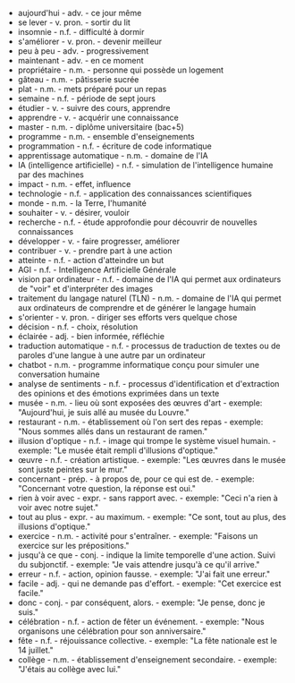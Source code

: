 * aujourd'hui - adv. - ce jour même
* se lever - v. pron. - sortir du lit
* insomnie - n.f. - difficulté à dormir
* s'améliorer - v. pron. - devenir meilleur
* peu à peu - adv. - progressivement
* maintenant - adv. - en ce moment
* propriétaire - n.m. - personne qui possède un logement
* gâteau - n.m. - pâtisserie sucrée
* plat - n.m. - mets préparé pour un repas
* semaine - n.f. - période de sept jours
* étudier - v. - suivre des cours, apprendre
* apprendre - v. - acquérir une connaissance
* master - n.m. - diplôme universitaire (bac+5)
* programme - n.m. - ensemble d'enseignements
* programmation - n.f. - écriture de code informatique
* apprentissage automatique - n.m. - domaine de l'IA
* IA (intelligence artificielle) - n.f. - simulation de l'intelligence humaine par des machines
* impact - n.m. - effet, influence
* technologie - n.f. - application des connaissances scientifiques
* monde - n.m. - la Terre, l'humanité
* souhaiter - v. - désirer, vouloir
* recherche - n.f. - étude approfondie pour découvrir de nouvelles connaissances
* développer - v. - faire progresser, améliorer
* contribuer - v. - prendre part à une action
* atteinte - n.f. - action d'atteindre un but
* AGI - n.f. - Intelligence Artificielle Générale
* vision par ordinateur - n.f. - domaine de l'IA qui permet aux ordinateurs de "voir" et d'interpréter des images
* traitement du langage naturel (TLN) - n.m. - domaine de l'IA qui permet aux ordinateurs de comprendre et de générer le langage humain
* s'orienter - v. pron. - diriger ses efforts vers quelque chose
* décision - n.f. - choix, résolution
* éclairée - adj. - bien informée, réfléchie
* traduction automatique - n.f. - processus de traduction de textes ou de paroles d'une langue à une autre par un ordinateur
* chatbot - n.m. - programme informatique conçu pour simuler une conversation humaine
* analyse de sentiments - n.f. - processus d'identification et d'extraction des opinions et des émotions exprimées dans un texte
* musée - n.m. - lieu où sont exposées des œuvres d'art - exemple: "Aujourd'hui, je suis allé au musée du Louvre."
* restaurant - n.m. - établissement où l'on sert des repas - exemple: "Nous sommes allés dans un restaurant de ramen."
* illusion d'optique - n.f. - image qui trompe le système visuel humain. - exemple: "Le musée était rempli d'illusions d'optique."
* œuvre - n.f. - création artistique. - exemple: "Les œuvres dans le musée sont juste peintes sur le mur."
* concernant - prép. - à propos de, pour ce qui est de. - exemple: "Concernant votre question, la réponse est oui."
* rien à voir avec - expr. - sans rapport avec. - exemple: "Ceci n'a rien à voir avec notre sujet."
* tout au plus - expr. - au maximum. - exemple: "Ce sont, tout au plus, des illusions d'optique."
* exercice - n.m. - activité pour s'entraîner. - exemple: "Faisons un exercice sur les prépositions."
* jusqu'à ce que - conj. - indique la limite temporelle d'une action. Suivi du subjonctif. - exemple: "Je vais attendre jusqu'à ce qu'il arrive."
* erreur - n.f. - action, opinion fausse. - exemple: "J'ai fait une erreur."
* facile - adj. - qui ne demande pas d'effort. - exemple: "Cet exercice est facile."
* donc - conj. - par conséquent, alors. - exemple: "Je pense, donc je suis."
* célébration - n.f. - action de fêter un événement. - exemple: "Nous organisons une célébration pour son anniversaire."
* fête - n.f. - réjouissance collective. - exemple: "La fête nationale est le 14 juillet."
* collège - n.m. - établissement d'enseignement secondaire. - exemple: "J'étais au collège avec lui."
